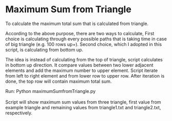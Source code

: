 # Maximum Sum from Triangle
To calculate the maximum total sum that is calculated from triangle.

According to the above purpose, there are two ways to calculate, First choice is calculating through every possible paths that is taking time in case of big triangle (e.g. 100 rows up+). Second choice, which I adopted in this script, is calculating from bottom up.

The idea is instead of calculating from the top of triangle, script calculates in bottom up direction. It compare values between two lower adjacent elements and add the maximum number to upper element. Script iterate from left to right element and from lower row to upper row. After iteration is done, the top row will contain maximum total sum.


Run:
Python maximumSumfromTriangle.py <br />
<br />Script will show maximum sum values from three triangle, first value from example triangle and remaining values from triangle1.txt and triangle2.txt, respectively.
